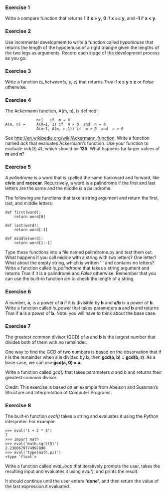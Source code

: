 ### Exercise 1  
Write a compare function that returns **1** if **x > y**, **0** if **x == y**, and **-1** if **x < y**.

### Exercise 2  
Use incremental development to write a function called _hypotenuse_ that returns the length of the hypotenuse of a right triangle given the lengths of the two legs as arguments. Record each stage of the development process as you go.

### Exercise 3  
Write a function _is_between(x, y, z)_ that returns _True_ if **x ≤ y ≤ z** or _False_ otherwise.

### Exercise 4  
The Ackermann function, A(m, n), is defined:

```
              n+1	if  m = 0
A(m, n) =     A(m−1, 1)	if  m > 0  and  n = 0
              A(m−1, A(m, n−1))	if  m > 0  and  n > 0

```

See http://en.wikipedia.org/wiki/Ackermann_function. Write a function named _ack_ that evaluates Ackermann’s function. Use your function to evaluate _ack(3, 4)_, which should be **125**. What happens for larger values of **m** and **n**?

### Exercise 5
A _palindrome_ is a word that is spelled the same backward and forward, like **civic** and **racecar**. Recursively, a word is a palindrome if the first and last letters are the same and the middle is a palindrome.

The following are functions that take a string argument and return the first, last, and middle letters:

```
def first(word):
    return word[0]

def last(word):
    return word[-1]

def middle(word):
    return word[1:-1]
```


Type these functions into a file named palindrome.py and test them out. What happens if you call middle with a string with two letters? One letter? What about the empty string, which is written ' ' and contains no letters?
Write a function called _is_palindrome_ that takes a string argument and returns _True_ if it is a palindrome and _False_ otherwise. Remember that you can use the built-in function _len_ to check the length of a string.


### Exercise 6  
A number, **a**, is a power of **b** if it is divisible by **b** and **a/b** is a power of **b**. Write a function called _is_power_ that takes parameters **a** and **b** and returns _True_ if **a** is a power of **b**. Note: you will have to think about the base case.

### Exercise 7  
The greatest common divisor (GCD) of **a** and **b** is the largest number that divides both of them with no remainder.

One way to find the GCD of two numbers is based on the observation that if **r** is the remainder when a is divided by **b**, then **gcd(a, b) = gcd(b, r)**. As a base case, we can use **gcd(a, 0) = a**.

Write a function called _gcd()_ that takes parameters _a_ and _b_ and returns their greatest common divisor.

Credit: This exercise is based on an example from Abelson and Sussman’s Structure and Interpretation of Computer Programs.


### Exercise 8
The built-in function _eval()_ takes a string and evaluates it using the Python interpreter. For example:

```
>>> eval('1 + 2 * 3')
7
>>> import math
>>> eval('math.sqrt(5)')
2.2360679774997898
>>> eval('type(math.pi)')
<type 'float'>
```

Write a function called _eval_loop_ that iteratively prompts the user, takes the resulting input and evaluates it using _eval()_, and prints the result.

It should continue until the user enters **'done'**, and then return the value of the last expression it evaluated.
